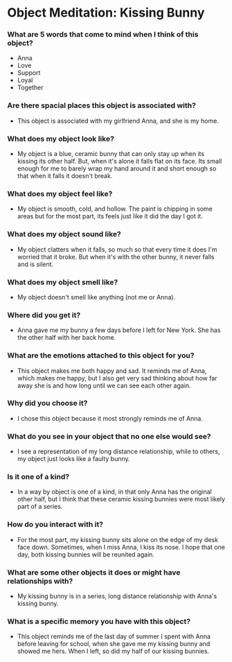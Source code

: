 # Object Meditation: Kissing Bunny

### What are 5 words that come to mind when I think of this object?
- Anna
- Love
- Support
- Loyal
- Together

### Are there spacial places this object is associated with?
- This object is associated with my girlfriend Anna, and she is my home.

### What does my object look like?
- My object is a blue, ceramic bunny that can only stay up when its kissing its other
half. But, when it's alone it falls flat on its face. Its small enough for me to
barely wrap my hand around it and short enough so that when it falls it doesn't break.

### What does my object feel like?
- My object is smooth, cold, and hollow. The paint is chipping in some areas but
for the most part, its feels just like it did the day I got it.

### What does my object sound like?
- My object clatters when it falls, so much so that every time it does I'm worried
that it broke. But when it's with the other bunny, it never falls and is silent.

### What does my object smell like?
- My object doesn't smell like anything (not me or Anna).

### Where did you get it?
- Anna gave me my bunny a few days before I left for New York. She has the other half
with her back home.

### What are the emotions attached to this object for you?
- This object makes me both happy and sad. It reminds me of Anna, which makes me
happy, but I also get very sad thinking about how far away she is and how long until
we can see each other again.

### Why did you choose it?
- I chose this object because it most strongly reminds me of Anna.

### What do you see in your object that no one else would see?
- I see a representation of my long distance relationship, while to others, my object
just looks like a faulty bunny.

### Is it one of a kind?
- In a way by object is one of a kind, in that only Anna has the original other half,
but I think that these ceramic kissing bunnies were most likely part of a series.

### How do you interact with it?
- For the most part, my kissing bunny sits alone on the edge of my desk face down.
Sometimes, when I miss Anna, I kiss its nose. I hope that one day, both kissing
bunnies will be reunited again.

### What are some other objects it does or might have relationships with?
- My kissing bunny is in a series, long distance relationship with Anna's kissing
bunny.

### What is a specific memory you have with this object?
- This object reminds me of the last day of summer I spent with Anna before leaving
for school, when she gave me my kissing bunny and showed me hers. When I left, so did
my half of our kissing bunnies.
